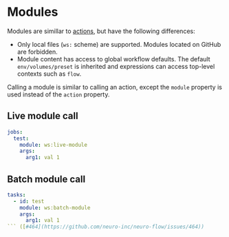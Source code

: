 # Modules

Modules are simillar to [actions](actions-syntax.md), but have the following differences:

* Only local files (`ws:` scheme) are supported. Modules located on GitHub are forbidden.
* Module content has access to global workflow defaults. The default `env/volumes/preset` is inherited and expressions can access top-level contexts such as `flow`.

Calling a module is similar to calling an action, except the `module` property is used instead of the `action` property.

## Live module call

```yaml
jobs:
  test:
    module: ws:live-module
    args:
      arg1: val 1
```

## Batch module call

```yaml
tasks:
  - id: test
    module: ws:batch-module
    args:
      arg1: val 1
``` ([#464](https://github.com/neuro-inc/neuro-flow/issues/464))
```